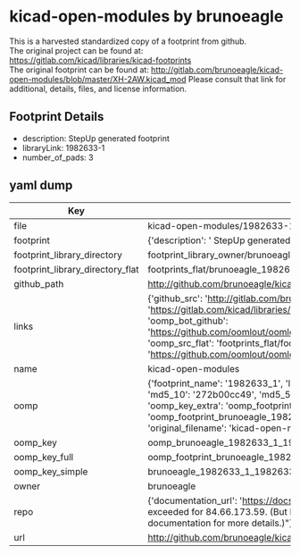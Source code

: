 # kicad-open-modules by brunoeagle  
This is a harvested standardized copy of a footprint from github.  
The original project can be found at:  
https://gitlab.com/kicad/libraries/kicad-footprints  
The original footprint can be found at:
http://gitlab.com/brunoeagle/kicad-open-modules/blob/master/XH-2AW.kicad_mod
Please consult that link for additional, details, files, and license information.  
## Footprint Details
* description:  StepUp generated footprint  
* libraryLink: 1982633-1  
* number_of_pads: 3  
## yaml dump  
| Key | Value |  
| --- | --- |  
| file | kicad-open-modules/1982633-1.kicad_mod |  
| footprint | {'description': ' StepUp generated footprint', 'libraryLink': '1982633-1', 'number_of_pads': 3} |  
| footprint_library_directory | footprint_library_owner/brunoeagle_kicad-open-modules |  
| footprint_library_directory_flat | footprints_flat/brunoeagle_1982633_1_1982633_1/working |  
| github_path | http://github.com/brunoeagle/kicad-open-modules/blob/master/1982633-1.kicad_mod |  
| links | {'github_src': 'http://gitlab.com/brunoeagle/kicad-open-modules/blob/master/XH-2AW.kicad_mod', 'github_src_repo': 'https://gitlab.com/kicad/libraries/kicad-footprints', 'oomp_bot': 'footprints/brunoeagle_1982633_1_1982633_1/working', 'oomp_bot_github': 'https://github.com/oomlout/oomlout_oomp_footprint_bot/tree/main/footprints/brunoeagle_1982633_1_1982633_1/working', 'oomp_src_flat': 'footprints_flat/footprints_flat/brunoeagle_1982633_1_1982633_1/working', 'oomp_src_flat_github': 'https://github.com/oomlout/oomlout_oomp_footprint_src/tree/main/footprints_flat/brunoeagle_1982633_1_1982633_1/working'} |  
| name | kicad-open-modules |  
| oomp | {'footprint_name': '1982633_1', 'library_name': '1982633_1_kicad_mod', 'md5': '272b00cc4940f317ca39473e36f7549e', 'md5_10': '272b00cc49', 'md5_5': '272b0', 'md5_6': '272b00', 'oomp_key': 'oomp_brunoeagle_1982633_1_1982633_1', 'oomp_key_extra': 'oomp_footprint_brunoeagle_1982633_1_1982633_1', 'oomp_key_full': 'oomp_footprint_brunoeagle_1982633_1_1982633_1_272b00', 'oomp_key_simple': 'brunoeagle_1982633_1_1982633_1', 'original_filename': 'kicad-open-modules/1982633-1.kicad_mod', 'owner_name': 'brunoeagle'} |  
| oomp_key | oomp_brunoeagle_1982633_1_1982633_1 |  
| oomp_key_full | oomp_footprint_brunoeagle_1982633_1_1982633_1 |  
| oomp_key_simple | brunoeagle_1982633_1_1982633_1 |  
| owner | brunoeagle |  
| repo | {'documentation_url': 'https://docs.github.com/rest/overview/resources-in-the-rest-api#rate-limiting', 'message': "API rate limit exceeded for 84.66.173.59. (But here's the good news: Authenticated requests get a higher rate limit. Check out the documentation for more details.)"} |  
| url | http://github.com/brunoeagle/kicad-open-modules |  

